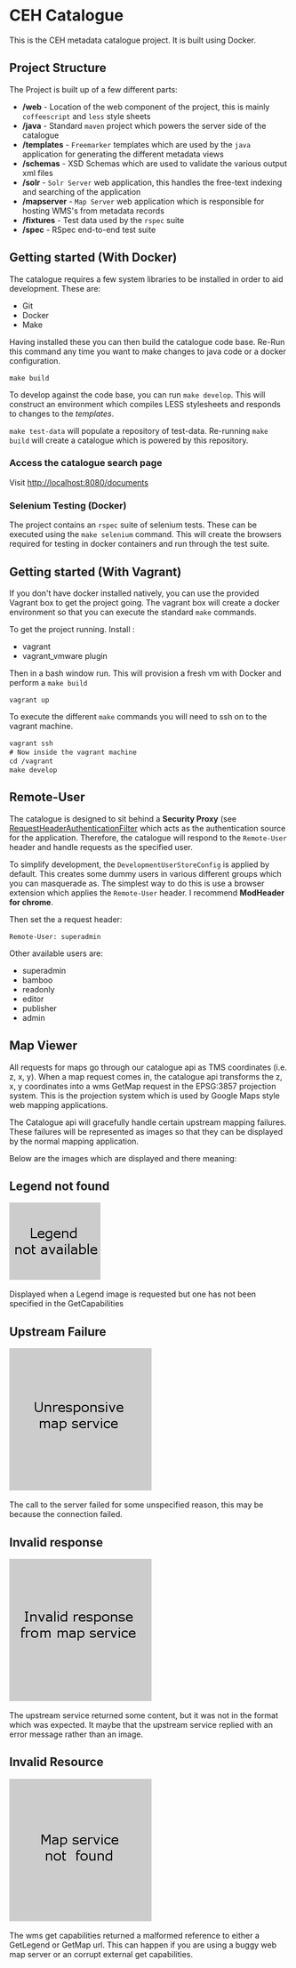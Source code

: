 # CEH Catalogue

This is the CEH metadata catalogue project. It is built using Docker.

## Project Structure

The Project is built up of a few different parts:

- **/web**        - Location of the web component of the project, this is mainly `coffeescript` and `less` style sheets
- **/java**       - Standard `maven` project which powers the server side of the catalogue
- **/templates**  - `Freemarker` templates which are used by the `java` application for generating the different metadata views
- **/schemas**    - XSD Schemas which are used to validate the various output xml files
- **/solr**       - `Solr Server` web application, this handles the free-text indexing and searching of the application
- **/mapserver**  - `Map Server` web application which is responsible for hosting WMS's from metadata records
- **/fixtures**   - Test data used by the `rspec` suite
- **/spec**       - RSpec end-to-end test suite

## Getting started (With Docker)

The catalogue requires a few system libraries to be installed in order to aid development. These are:

- Git
- Docker
- Make

Having installed these you can then build the catalogue code base. Re-Run this command any time you want to make changes to java code or a docker configuration.

    make build

To develop against the code base, you can run `make develop`. This will construct an environment which compiles LESS stylesheets and responds to changes to the *templates*.

`make test-data` will populate a repository of test-data. Re-running `make build` will create a catalogue which is powered by this repository.

### Access the catalogue search page
Visit [http://localhost:8080/documents](http://localhost:8080/documents)

### Selenium Testing (Docker)

The project contains an `rspec` suite of selenium tests. These can be executed using the `make selenium` command. This will create the browsers required for testing in docker containers and run through the test suite.

## Getting started (With Vagrant)

If you don't have docker installed natively, you can use the provided Vagrant box to get the project going. The vagrant box will create a docker environment so that you can execute the standard `make` commands.

To get the project running. Install :

* vagrant
* vagrant_vmware plugin

Then in a bash window run. This will provision a fresh vm with Docker and perform a `make build`

    vagrant up

To execute the different `make` commands you will need to ssh on to the vagrant machine.

    vagrant ssh
    # Now inside the vagrant machine
    cd /vagrant
    make develop

## Remote-User

The catalogue is designed to sit behind a **Security Proxy** (see [RequestHeaderAuthenticationFilter](http://docs.spring.io/autorepo/docs/spring-security/3.2.0.RELEASE/apidocs/org/springframework/security/web/authentication/preauth/RequestHeaderAuthenticationFilter.html) which acts as the authentication source for the application. Therefore, the catalogue will respond to the `Remote-User` header and handle requests as the specified user.

To simplify development, the `DevelopmentUserStoreConfig` is applied by default. This creates some dummy users in various different groups which you can masquerade as. The simplest way to do this is use a browser extension which applies the `Remote-User` header. I recommend **ModHeader for chrome**.

Then set the a request header:

    Remote-User: superadmin

Other available users are:

- superadmin
- bamboo
- readonly
- editor
- publisher
- admin

## Map Viewer

All requests for maps go through our catalogue api as TMS coordinates (i.e. z, x, y). When a map request comes in, the catalogue api transforms the z, x, y coordinates into a wms GetMap request in the EPSG:3857 projection system. This is the projection system which is used by Google Maps style web mapping applications.

The Catalogue api will gracefully handle certain upstream mapping failures. These failures will be represented as images so that they can be displayed by the normal mapping application.

Below are the images which are displayed and there meaning:

## Legend not found
![Legend not found](java/src/main/resources/legend-not-found.png) 

Displayed when a Legend image is requested but one has not been specified in the GetCapabilities

## Upstream Failure
![Upstream Failure](java/src/main/resources/proxy-failure.png) 

The call to the server failed for some unspecified reason, this may be because the connection failed.

## Invalid response
![Invalid response](java/src/main/resources/proxy-invalid-response.png) 

The upstream service returned some content, but it was not in the format which was expected. It maybe that the upstream service replied with an error message rather than an image.

## Invalid Resource
![Invalid Resource](java/src/main/resources/proxy-invalid-resource.png) 

The wms get capabilities returned a malformed reference to either a GetLegend or GetMap url. This can happen if you are using a buggy web map server or an corrupt external get capabilities.